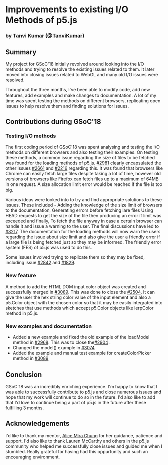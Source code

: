 # Improvements to existing I/O Methods of p5.js 
### by Tanvi Kumar ([@TanviKumar](https://github.com/TanviKumar))

## Summary

My project for GSoC'18 initially revolved around looking into the I/O methods and trying to resolve the existing issues related to them. It later moved into closing issues related to WebGL and many old I/O issues were resolved.

Throughout the three months, I've been able to modify code, add new features, add examples and make changes to documentation. A lot of my time was spent testing the methods on different browsers, replicating open issues to help resolve them and finding solutions for issues.

## Contributions during GSoC'18 

### Testing I/O methods

The first coding period of GSoC'18 was spent analysing and testing the I/O methods on different browsers and also testing their examples.
On testing these methods, a common issue regarding the size of files to be fetched was found for the loading methods of p5.js. 
[#2981](https://github.com/processing/p5.js/issues/2981) clearly encapsulated the other issues [#2661](https://github.com/processing/p5.js/issues/2661) and [#2216](https://github.com/processing/p5.js/issues/2216) regarding this. 
It was found that browsers like Chrome can easily fetch large files despite taking a lot of time, however old versions of browsers like Firefox can fetch files up to a maximum of 64MB in one request. A size allocation limit error would be reached if the file is too big.

Various ideas were looked into to try and find appropriate solutions to these issues.
These included - 
Adding the knowledge of the size limit of browsers to the documentation,
Generating errors before fetching lare files
Using HEAD requests to get the size of the file then producing an error if limit was exceeded and finally, 
To fetch the file anyway in case a certain browser can handle it and issue a warning to the user. 
The final discussions have led to [#3217](https://github.com/processing/p5.js/pull/3127).
The documentation for the loading methods will now warn the users regarding the issue about size limit and also give the user a friendly error if a large file is being fetched just so they may be informed.
The friendly error system (FES) of p5.js was used to do this. 

Some issues involved trying to replicate them so they may be fixed, including issue [#2842](https://github.com/processing/p5.js/issues/2842) and [#1829](https://github.com/processing/p5.js/issues/1829).

### New feature

A method to add the HTML DOM input color object was created and successfully merged in [#3089](https://github.com/processing/p5.js/pull/3089).
This was done to close the [#2504](https://github.com/processing/p5.js/issues/2504).
It can give the user the hex string color value of the input element and also a p5.Color object with the chosen color so that it may be easily integrated into sketches that use methods which accept p5.Color objects like lerpColor method in p5.js.

### New examples and documentation

- Added a new example and fixed the old example of the loadModel method in [#2968](https://github.com/processing/p5.js/pull/2968). This was to close the[#2904](https://github.com/processing/p5.js/issues/2904) .
- Changed the model() example in [#3074](https://github.com/processing/p5.js/pull/3074)
- Added the example and manual test example for createColorPicker method in [#3089](https://github.com/processing/p5.js/pull/3089)

## Conclusion

GSoC'18 was an incredibly enriching experience. I'm happy to know that I was able to successfully contribute to p5.js and close numerous issues and hope that my work will continue to do so in the future. I'd also like to add that I'd love to continue being a part of p5.js in the future after these fulfilling 3 months.

## Acknowledgements

I'd like to thank my mentor, [Alice Mira Chung](https://github.com/almchung) for her guidance, patience and support. I'd also like to thank Lauren McCarthy and others in the p5.js community who helped me successfully close issues and guided me when I stumbled. Really grateful for having had this oppurtunity and such an encouraging environment.